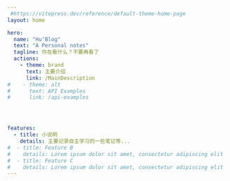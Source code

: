 ```yaml
---
 #https://vitepress.dev/reference/default-theme-home-page
layout: home

hero:
  name: "Hu‘Blog"
  text: "A Personal notes"
  tagline: 你在看什么？不要再看了
  actions:
    - theme: brand
      text: 主要介绍
      link: /MainDescription
#    - theme: alt
#      text: API Examples
#      link: /api-examples




features:
  - title: 小说明
    details: 主要记录自主学习的一些笔记等...
#  - title: Feature B
#    details: Lorem ipsum dolor sit amet, consectetur adipiscing elit
#  - title: Feature C
#    details: Lorem ipsum dolor sit amet, consectetur adipiscing elit
---
```


